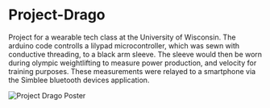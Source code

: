 # Project-Drago
Project for a wearable tech class at the University of Wisconsin. The arduino code controlls a lilypad microcontroller, which was sewn with conductive threading, to a black arm sleeve. The sleeve would then be worn during olympic weightlifting to measure power production, and velocity for training purposes. These measurements were relayed to a smartphone via the Simblee bluetooth devices application.



![Project Drago Poster](https://github.com/KevinmKrieg/Project-Drago/blob/master/Project%20Drago%20Poster.png)
